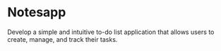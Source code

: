 # Notesapp
Develop a simple and intuitive to-do list application that allows users to create, manage, and track their tasks.
